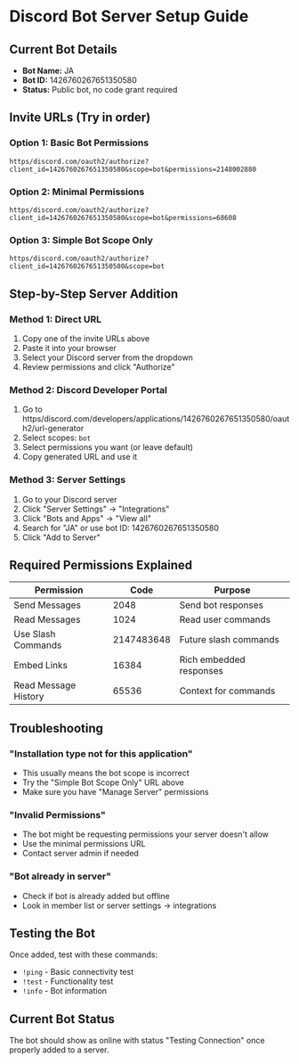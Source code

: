 # Discord Bot Server Setup Guide

## Current Bot Details
- **Bot Name:** JA
- **Bot ID:** 1426760267651350580
- **Status:** Public bot, no code grant required

## Invite URLs (Try in order)

### Option 1: Basic Bot Permissions
```
https/discord.com/oauth2/authorize?client_id=1426760267651350580&scope=bot&permissions=2148002880
```

### Option 2: Minimal Permissions
```
https/discord.com/oauth2/authorize?client_id=1426760267651350580&scope=bot&permissions=68608
```

### Option 3: Simple Bot Scope Only
```
https/discord.com/oauth2/authorize?client_id=1426760267651350580&scope=bot
```

## Step-by-Step Server Addition

### Method 1: Direct URL
1. Copy one of the invite URLs above
2. Paste it into your browser
3. Select your Discord server from the dropdown
4. Review permissions and click "Authorize"

### Method 2: Discord Developer Portal
1. Go to https/discord.com/developers/applications/1426760267651350580/oauth2/url-generator
2. Select scopes: `bot`
3. Select permissions you want (or leave default)
4. Copy generated URL and use it

### Method 3: Server Settings
1. Go to your Discord server
2. Click "Server Settings" → "Integrations"
3. Click "Bots and Apps" → "View all"
4. Search for "JA" or use bot ID: 1426760267651350580
5. Click "Add to Server"

## Required Permissions Explained

| Permission | Code | Purpose |
|------------|------|---------|
| Send Messages | 2048 | Send bot responses |
| Read Messages | 1024 | Read user commands |
| Use Slash Commands | 2147483648 | Future slash commands |
| Embed Links | 16384 | Rich embedded responses |
| Read Message History | 65536 | Context for commands |

## Troubleshooting

### "Installation type not for this application"
- This usually means the bot scope is incorrect
- Try the "Simple Bot Scope Only" URL above
- Make sure you have "Manage Server" permissions

### "Invalid Permissions"
- The bot might be requesting permissions your server doesn't allow
- Use the minimal permissions URL
- Contact server admin if needed

### "Bot already in server"
- Check if bot is already added but offline
- Look in member list or server settings → integrations

## Testing the Bot

Once added, test with these commands:
- `!ping` - Basic connectivity test
- `!test` - Functionality test
- `!info` - Bot information

## Current Bot Status

The bot should show as online with status "Testing Connection" once properly added to a server.